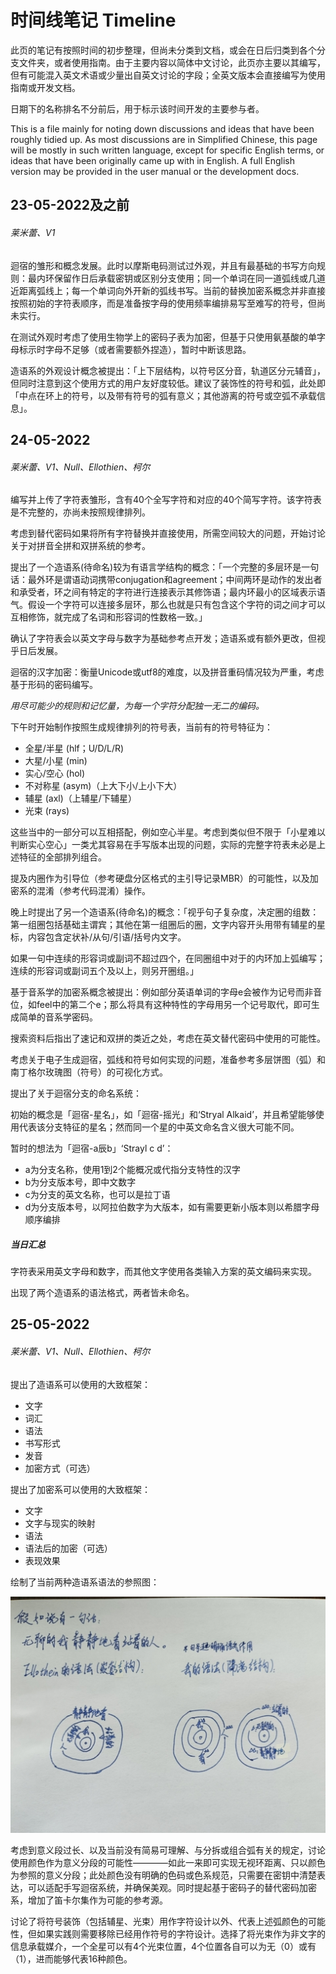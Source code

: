 # 时间线笔记 Timeline

此页的笔记有按照时间的初步整理，但尚未分类到文档，或会在日后归类到各个分支文件夹，或者使用指南。由于主要内容以简体中文讨论，此页亦主要以其编写，但有可能混入英文术语或少量出自英文讨论的字段；全英文版本会直接编写为使用指南或开发文档。

日期下的名称排名不分前后，用于标示该时间开发的主要参与者。

This is a file mainly for noting down discussions and ideas that have been roughly tidied up. As most discussions are in Simplified Chinese, this page will be mostly in such written language, except for specific English terms, or ideas that have been originally came up with in English. A full English version may be provided in the user manual or the development docs. 

## 23-05-2022及之前

###### 莱米蕾、V1

迴宿的雏形和概念发展。此时以摩斯电码测试过外观，并且有最基础的书写方向规则：最内环保留作日后承载密钥或区别分支使用；同一个单词在同一道弧线或几道近距离弧线上；每一个单词向外开新的弧线书写。当前的替换加密系概念并非直接按照初始的字符表顺序，而是准备按字母的使用频率编排易写至难写的符号，但尚未实行。

在测试外观时考虑了使用生物学上的密码子表为加密，但基于只使用氨基酸的单字母标示时字母不足够（或者需要额外捏造），暂时中断该思路。

造语系的外观设计概念被提出：「上下层结构，以符号区分音，轨道区分元辅音」，但同时注意到这个使用方式的用户友好度较低。建议了装饰性的符号和弧，此处即「中点在环上的符号，以及带有符号的弧有意义；其他游离的符号或空弧不承载信息」。

## 24-05-2022

###### 莱米蕾、V1、Null、Ellothien、柯尔

编写并上传了字符表雏形，含有40个全写字符和对应的40个简写字符。该字符表是不完整的，亦尚未按照规律排列。

考虑到替代密码如果将所有字符替换并直接使用，所需空间较大的问题，开始讨论关于对拼音全拼和双拼系统的参考。

提出了一个造语系(待命名)较为有语言学结构的概念：「一个完整的多层环是一句话：最外环是谓语动词携带conjugation和agreement；中间两环是动作的发出者和承受者，环之间有特定的字符进行连接表示其修饰语；最内环最小的区域表示语气。假设一个字符可以连接多层环，那么也就是只有包含这个字符的词之间才可以互相修饰，就完成了名词和形容词的性数格一致。」

确认了字符表会以英文字母与数字为基础参考点开发；造语系或有额外更改，但视乎日后发展。

迴宿的汉字加密：衡量Unicode或utf8的难度，以及拼音重码情况较为严重，考虑基于形码的密码编写。

*用尽可能少的规则和记忆量，为每一个字符分配独一无二的编码。*

下午时开始制作按照生成规律排列的符号表，当前有的符号特征为：

- 全星/半星 (hlf；U/D/L/R)
- 大星/小星 (min)
- 实心/空心 (hol)
- 不对称星 (asym)（上大下小/上小下大） 
- 辅星 (axl)（上辅星/下辅星） 
- 光束 (rays)

这些当中的一部分可以互相搭配，例如空心半星。考虑到类似但不限于「小星难以判断实心空心」一类尤其容易在手写版本出现的问题，实际的完整字符表未必是上述特征的全部排列组合。

提及内圈作为引导位（参考硬盘分区格式的主引导记录MBR）的可能性，以及加密系的混淆（参考代码混淆）操作。

晚上时提出了另一个造语系(待命名)的概念：「视乎句子复杂度，决定圈的组数：第一组圈包括基础主谓宾；其他在第一组圈后的圈，文字内容开头用带有辅星的星标，内容包含定状补/从句/引语/括号内文字。

如果一句中连续的形容词或副词不超过四个，在同圈组中对于的内环加上弧编写；连续的形容词或副词五个及以上，则另开圈组。」

基于音系学的加密系概念被提出：例如部分英语单词的字母e会被作为记号而非音位，如feel中的第二个e；那么将具有这种特性的字母用另一个记号取代，即可生成简单的音系学密码。

搜索资料后指出了速记和双拼的类近之处，考虑在英文替代密码中使用的可能性。

考虑关于电子生成迴宿，弧线和符号如何实现的问题，准备参考多层饼图（弧）和南丁格尔玫瑰图（符号）的可视化方式。

提出了关于迴宿分支的命名系统：

初始的概念是「迴宿-星名」，如「迴宿-摇光」和‘Stryal Alkaid’，并且希望能够使用代表该分支特征的星名；然而同一个星的中英文命名含义很大可能不同。

暂时的想法为「迴宿-a辰b」‘Strayl c d’：

- a为分支名称，使用1到2个能概况或代指分支特性的汉字
- b为分支版本号，即中文数字
- c为分支的英文名称，也可以是拉丁语
- d为分支版本号，以阿拉伯数字为大版本，如有需要更新小版本则以希腊字母顺序编排

##### 当日汇总

字符表采用英文字母和数字，而其他文字使用各类输入方案的英文编码来实现。

出现了两个造语系的语法格式，两者皆未命名。

## 25-05-2022

###### 莱米蕾、V1、Null、Ellothien、柯尔

提出了造语系可以使用的大致框架：

- 文字
- 词汇
- 语法
- 书写形式
- 发音
- 加密方式（可选）

提出了加密系可以使用的大致框架：

- 文字
- 文字与现实的映射
- 语法
- 语法后的加密（可选）
- 表现效果

绘制了当前两种造语系语法的参照图：

![](https://github.com/LamialeVeilweaver/Strayl/blob/main/images/dev/Grammar_demo-Oak.jpg?raw=true)

考虑到意义段过长、以及当前没有简易可理解、与分拆或组合弧有关的规定，讨论使用颜色作为意义分段的可能性————如此一来即可实现无视环距离、只以颜色为参照的意义分段；此处颜色没有明确的色码或色系规范，只需要在密钥中清楚表达，可以适配手写迴宿系统，并确保美观。同时提起基于密码子的替代密码加密系，增加了笛卡尔集作为可能的参考源。

讨论了将符号装饰（包括辅星、光束）用作字符设计以外、代表上述弧颜色的可能性，但如果实践则需要移除已经用作符号的字符设计。选择了将光束作为非文字的信息承载媒介，一个全星可以有4个光束位置，4个位置各自可以为无（0）或有（1），进而能够代表16种颜色。